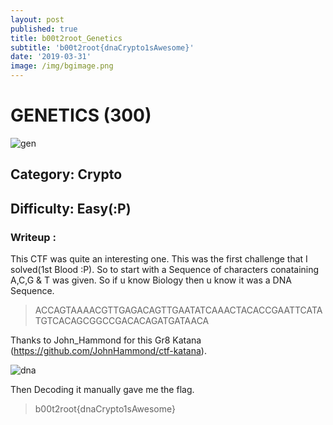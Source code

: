 ```yaml
---
layout: post
published: true
title: b00t2root_Genetics
subtitle: 'b00t2root{dnaCrypto1sAwesome}'
date: '2019-03-31'
image: /img/bgimage.png
---
```


# GENETICS (300)


![gen](gen.png)



## Category: Crypto

## Difficulty: Easy(:P)


### Writeup :

This CTF was quite an interesting one. This was the first challenge that I solved(1st Blood :P). So to start with a Sequence of characters conataining A,C,G & T was given. So if u know Biology then u know it was a DNA Sequence. 
> ACCAGTAAAACGTTGAGACAGTTGAATATCAAACTACACCGAATTCATATGTCACAGCGGCCGACACAGATGATAACA
 
 Thanks to John_Hammond for this Gr8 Katana (https://github.com/JohnHammond/ctf-katana).

![dna](dna.png)

Then Decoding it manually gave me the flag. 
 


> b00t2root{dnaCrypto1sAwesome}
